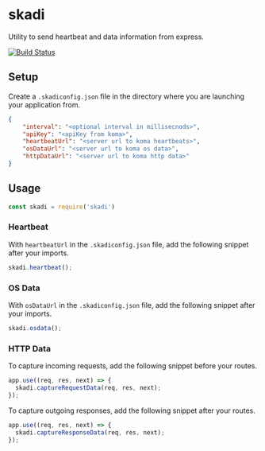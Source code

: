 # skadi
Utility to send heartbeat and data information from express. 

[![Build Status](https://travis-ci.org/hammer-io/skadi.svg?branch=master)](https://travis-ci.org/hammer-io/skadi)

## Setup
Create a `.skadiconfig.json` file in the directory where you are launching your application 
from. 
```json
{
    "interval": "<optional interval in millisecnods>",
    "apiKey": "<apiKey from koma>",
    "heartbeatUrl": "<server url to koma heartbeats>",
    "osDataUrl": "<server url to koma os data>",
    "httpDataUrl": "<server url to koma http data>"
}
```

## Usage
```javascript
const skadi = require('skadi')
```

### Heartbeat
With `heartbeatUrl` in the `.skadiconfig.json` file, add the following snippet after your imports.
```javascript
skadi.heartbeat();
```

### OS Data
With `osDataUrl` in the `.skadiconfig.json` file, add the following snippet after your imports.
```javascript
skadi.osdata();
```
### HTTP Data
To capture incoming requests, add the following snippet before your routes.
```javascript
app.use((req, res, next) => {
  skadi.captureRequestData(req, res, next);
});
```

To capture outgoing responses, add the following snippet after your routes.
```javascript
app.use((req, res, next) => {
  skadi.captureResponseData(req, res, next);
});
```